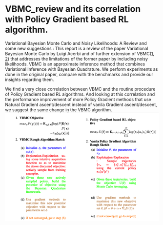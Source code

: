 # VBMC_review and its correlation with Policy Gradient based RL algorithm.
Variational Bayesian Monte Carlo and Noisy Likelihoods: A Review and some new suggestions : This report is a review of the paper Variational Bayesian Monte Carlo by Luigi Acerbi and of further extension of VBMC([1](https://github.com/lacerbi/vbmc), [2](https://github.com/lacerbi/infbench#references)) that addresses the limitations of the former paper by including noisy likelihoods. VBMC is an approximate inference method that combines Variational Inference with Bayesian Quadrature. We perform experiments as done in the original paper, compare with the benchmarks and provide our insights regarding them.

We find a very close correlation between VBMC and the routine procedure of Policy Gradient based RL algorithms. And looking at this correlation and the performance improvement of more Policy Gradient methods that use Natural Gradient ascent/descent instead of vanila Gradient ascent/descent, we suggest the same change in the VBMC algorithm. 
![alt text](https://github.com/gmadaan15/VBMC_review/blob/main/Correlation_2.png)
